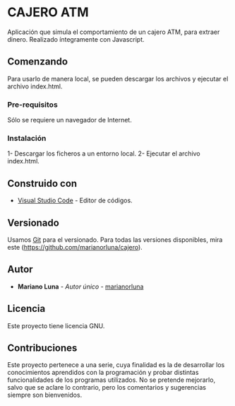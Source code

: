 # CAJERO ATM

Aplicación que simula el comportamiento de un cajero ATM, para extraer dinero. Realizado íntegramente con Javascript.

## Comenzando

Para usarlo de manera local, se pueden descargar los archivos y ejecutar el archivo index.html.

### Pre-requisitos

Sólo se requiere un navegador de Internet.

### Instalación

1- Descargar los ficheros a un entorno local.
2- Ejecutar el archivo index.html.

## Construido con

* [Visual Studio Code](https://code.visualstudio.com/docs) - Editor de códigos.

## Versionado

Usamos [Git](https://git-scm.com/) para el versionado. Para todas las versiones disponibles, mira este (https://github.com/marianorluna/cajero).

## Autor

* **Mariano Luna** - *Autor único* - [marianorluna](https://github.com/marianorluna)

## Licencia

Este proyecto tiene licencia GNU.

## Contribuciones

Este proyecto pertenece a una serie, cuya finalidad es la de desarrollar los conocimientos aprendidos con la programación y probar distintas funcionalidades de los programas utilizados. No se pretende mejorarlo, salvo que se aclare lo contrario, pero los comentarios y sugerencias siempre son bienvenidos.
